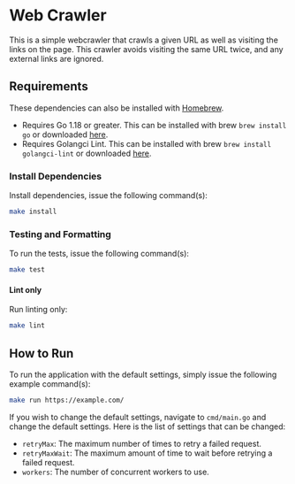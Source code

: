 # Web Crawler

This is a simple webcrawler that crawls a given URL as well as visiting the links on the page. This crawler avoids
visiting the same URL twice, and any external links are ignored.

## Requirements

These dependencies can also be installed with [Homebrew](https://brew.sh/).

* Requires Go 1.18 or greater. This can be installed with brew `brew install go` or
  downloaded [here](https://golang.org/doc/install).
* Requires Golangci Lint. This can be installed with brew `brew install golangci-lint` or
  downloaded [here](https://golangci-lint.run/usage/install/#local-installation).

### Install Dependencies

Install dependencies, issue the following command(s):

```bash
make install
```

### Testing and Formatting

To run the tests, issue the following command(s):

```bash
make test
```

#### Lint only

Run linting only:

```bash
make lint
```

## How to Run

To run the application with the default settings, simply issue the following example command(s):

```bash
make run https://example.com/
```

If you wish to change the default settings, navigate to `cmd/main.go` and change the default settings. Here is the list
of settings that can be changed:

- `retryMax`: The maximum number of times to retry a failed request.
- `retryMaxWait`: The maximum amount of time to wait before retrying a failed request.
- `workers`: The number of concurrent workers to use.
